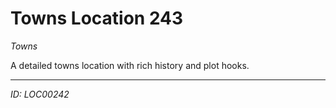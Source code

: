 # Towns Location 243

*Towns*

A detailed towns location with rich history and plot hooks.

---
*ID: LOC00242*